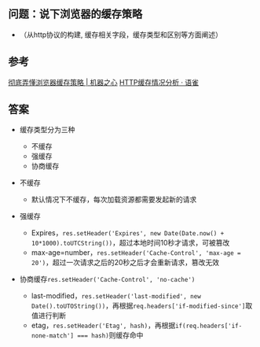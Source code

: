 ## 问题：说下浏览器的缓存策略
- （从http协议的构建, 缓存相关字段，缓存类型和区别等方面阐述）

## 参考
[彻底弄懂浏览器缓存策略 | 机器之心](https://www.jiqizhixin.com/articles/2020-07-24-12)
[HTTP缓存情况分析 · 语雀](https://www.yuque.com/orime/cp/oyocbb)

## 答案

- 缓存类型分为三种
  - 不缓存
  - 强缓存
  - 协商缓存

- 不缓存
  - 默认情况下不缓存，每次加载资源都需要发起新的请求

- 强缓存
  - Expires，`res.setHeader('Expires', new Date(Date.now() + 10*1000).toUTCString())`，超过本地时间10秒才请求，可被篡改
  - max-age=number，`res.setHeader('Cache-Control', 'max-age = 20')`，超过一次请求之后的20秒之后才会重新请求，篡改无效

- 协商缓存`res.setHeader('Cache-Control', 'no-cache')`
  - last-modified，`res.setHeader('last-modified', new Date().toUTOString())`，再根据`req.headers['if-modified-since']`取值进行判断
  - etag，`res.setHeader('Etag', hash)`，再根据`if(req.headers['if-none-match'] === hash)`则缓存命中